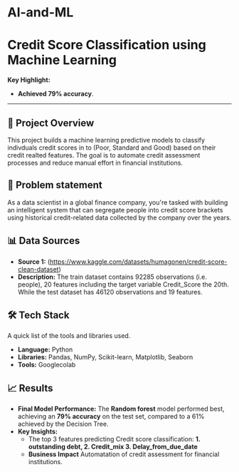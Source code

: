 # AI-and-ML

# Credit Score Classification using Machine Learning 

**Key Highlight:**
- **Achieved 79% accuracy**.
---

## 🚀 Project Overview
This project builds a machine learning predictive models to classify indivduals credit scores in to (Poor, Standard and Good) based on their credit realted features. The goal is to automate credit assessment processes and reduce manual effort in financial institutions.

 ## 🎯 Problem statement 
As a data scientist in a global finance company, you're tasked with building an intelligent system that can segregate people into credit score brackets using historical credit-related data collected by the company over the years.

## 📊 Data Sources
- **Source 1:** (https://www.kaggle.com/datasets/humagonen/credit-score-clean-dataset)
- **Description:** The train dataset contains 92285 observations (i.e. people), 20 features including the target variable Credit_Score the 20th. While the test dataset has 46120 observations and 19 features.

## 🛠️ Tech Stack
A quick list of the tools and libraries used.
- **Language:** Python
- **Libraries:** Pandas, NumPy, Scikit-learn, Matplotlib, Seaborn
- **Tools:** Googlecolab

## 📈 Results

- **Final Model Performance:** The **Random forest** model performed best, achieving an **79% accuracy** on the test set, compared to a 61% achieved by the Decision Tree.
- **Key Insights:**
    - The top 3 features predicting Credit score classification: **1. outstanding debt, 2. Credit_mix 3. Delay_from_due_date**
    - **Business Impact** Automatation of credit assessment for financial institutions.





